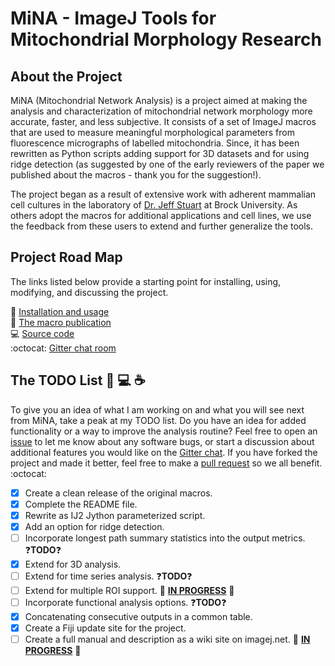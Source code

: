 # MiNA - ImageJ Tools for Mitochondrial Morphology Research

## About the Project
MiNA (Mitochondrial Network Analysis) is a project aimed at making the analysis and characterization of mitochondrial network morphology more accurate, faster, and less subjective. It consists of a set of ImageJ macros that are used to measure meaningful morphological parameters from fluorescence micrographs of labelled mitochondria. Since, it has been rewritten as Python scripts adding support for 3D datasets and for using ridge detection (as suggested by one of the early reviewers of the paper we published about the macros - thank you for the suggestion!).

The project began as a result of extensive work with adherent mammalian cell cultures in the laboratory of [Dr. Jeff Stuart](https://brocku.ca/mathematics-science/biology/directory/jeff-stuart/) at Brock University. As others adopt the macros for additional applications and cell lines, we use the feedback from these users to extend and further generalize the tools.

## Project Road Map
The links listed below provide a starting point for installing, using, modifying, and discussing the project.

:microscope: [Installation and usage](https://imagej.net/MiNA_-_Mitochondrial_Network_Analysis) <br>
:book: [The macro publication](https://doi.org/10.1016/j.acthis.2017.03.001) <br>
:computer: [Source code](https://github.com/ScienceToolkit/MiNA/tree/master) <br>
:octocat: [Gitter chat room](https://gitter.im/MiNA-Suggestions/Lobby) <br>


## The TODO List :wrench: :computer: :coffee:
To give you an idea of what I am working on and what you will see next from MiNA, take  a peak at my TODO list. Do you have an idea for added functionality or a way to improve the analysis routine? Feel free to open an [issue](https://github.com/ScienceToolkit/MiNA/issues) to let me know about any software bugs, or start a discussion about additional features you would like on the [Gitter chat](). If you have forked the project and made it better, feel free to make a [pull request](https://yangsu.github.io/pull-request-tutorial/) so we all benefit. :octocat:

- [x] Create a clean release of the original macros.
- [x] Complete the README file.
- [x] Rewrite as IJ2 Jython parameterized script.
- [x] Add an option for ridge detection.
- [ ] Incorporate longest path summary statistics into the output metrics. :question:<b>TODO</b>:question:
- [x] Extend for 3D analysis.
- [ ] Extend for time series analysis. :question:<b>TODO</b>:question:
- [ ] Extend for multiple ROI support. :construction: [<b>IN PROGRESS</b>](https://github.com/ScienceToolkit/MiNA/tree/multi-roi) :construction:
- [ ] Incorporate functional analysis options. :question:<b>TODO</b>:question:
- [x] Concatenating consecutive outputs in a common table.
- [x] Create a Fiji update site for the project.
- [ ] Create a full manual and description as a wiki site on imagej.net. :construction: [<b>IN PROGRESS</b>]() :construction:

